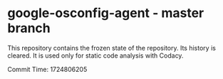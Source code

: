 # google-osconfig-agent - master branch

This repository contains the frozen state of the repository.
Its history is cleared. It is used only for static code
analysis with Codacy.

Commit Time: 1724806205